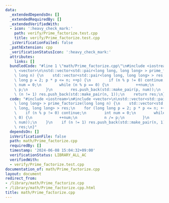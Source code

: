 ```yaml
---
data:
  _extendedDependsOn: []
  _extendedRequiredBy: []
  _extendedVerifiedWith:
  - icon: ':heavy_check_mark:'
    path: verify/Prime_factorize.test.cpp
    title: verify/Prime_factorize.test.cpp
  _isVerificationFailed: false
  _pathExtension: cpp
  _verificationStatusIcon: ':heavy_check_mark:'
  attributes:
    links: []
  bundledCode: "#line 1 \"math/Prime_factorize.cpp\"\n#include <iostream>\n#include\
    \ <vector>\n\nstd::vector<std::pair<long long, long long> > prime_factorize(long\
    \ long n) {\n    std::vector<std::pair<long long, long long> > res;\n    for (long\
    \ long p = 2; p * p <= n; ++p) {\n        if (n % p != 0) continue;\n        int\
    \ num = 0;\n        while (n % p == 0) {\n            ++num;\n            n /=\
    \ p;\n        }\n        res.push_back(std::make_pair(p, num));\n    }\n    if\
    \ (n != 1) res.push_back(std::make_pair(n, 1));\n    return res;\n}\n"
  code: "#include <iostream>\n#include <vector>\n\nstd::vector<std::pair<long long,\
    \ long long> > prime_factorize(long long n) {\n    std::vector<std::pair<long\
    \ long, long long> > res;\n    for (long long p = 2; p * p <= n; ++p) {\n    \
    \    if (n % p != 0) continue;\n        int num = 0;\n        while (n % p ==\
    \ 0) {\n            ++num;\n            n /= p;\n        }\n        res.push_back(std::make_pair(p,\
    \ num));\n    }\n    if (n != 1) res.push_back(std::make_pair(n, 1));\n    return\
    \ res;\n}"
  dependsOn: []
  isVerificationFile: false
  path: math/Prime_factorize.cpp
  requiredBy: []
  timestamp: '2024-06-08 15:04:32+09:00'
  verificationStatus: LIBRARY_ALL_AC
  verifiedWith:
  - verify/Prime_factorize.test.cpp
documentation_of: math/Prime_factorize.cpp
layout: document
redirect_from:
- /library/math/Prime_factorize.cpp
- /library/math/Prime_factorize.cpp.html
title: math/Prime_factorize.cpp
---
```

